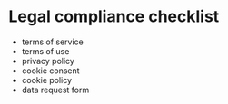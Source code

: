 

<!-- TODO: Legal compliance -->

# Legal compliance checklist

- terms of service
- terms of use
- privacy policy
- cookie consent
  <!-- TODO: consent logs -->
- cookie policy
- data request form

<!-- TODO: research need for EULA and SSA -->

<!-- TODO: setup smtp service and routing for custom email domain -->